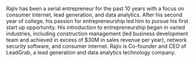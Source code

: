 ﻿---
name: Rajiv Khatr
description: Co-founder and CEO, LeadGrab
picture: rajiv_khatri.jpg

---

Rajiv has been a serial entrepreneur for the past 10 years with a focus on consumer internet, lead generation, and data analytics.  After his second year of college, his passion for entrepreneurship led him to pursue his first start up opportunity. His introduction to entrepreneurship began in varied  industries, including construction management (led business development team and  achieved in excess of $30M in sales revenue per year), network security software, and consumer internet.  Rajiv is Co-founder and CEO of LeadGrab, a lead generation and data analytics technology company.